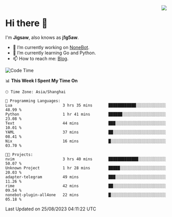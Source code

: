 <a href="#">
  <img align="right" src="https://github-readme-stats.vercel.app/api?username=j1g5awi&count_private=true&show_icons=true&title_color=80070B&text_color=B3B3B3&bg_color=212121&icon_color=80070B" />
</a>

# Hi there 👋

I'm **Jigsaw**, also knows as **j1g5aw**.

- 🔭 I’m currently working on [NoneBot](https://github.com/nonebot).
- 🌱 I’m currently learning Go and Python.
- 📫 How to reach me: [Blog](https://blog.maddestroyer.xyz/).

<!--START_SECTION:waka-->
![Code Time](http://img.shields.io/badge/Code%20Time-1%2C211%20hrs%209%20mins-blue)

📊 **This Week I Spent My Time On** 

```text
🕑︎ Time Zone: Asia/Shanghai

💬 Programming Languages: 
Lua                      3 hrs 35 mins       ████████████░░░░░░░░░░░░░   48.99 % 
Python                   1 hr 41 mins        ██████░░░░░░░░░░░░░░░░░░░   23.08 % 
Text                     44 mins             ███░░░░░░░░░░░░░░░░░░░░░░   10.01 % 
YAML                     37 mins             ██░░░░░░░░░░░░░░░░░░░░░░░   08.41 % 
Nix                      16 mins             █░░░░░░░░░░░░░░░░░░░░░░░░   03.70 % 

🐱‍💻 Projects: 
nvim                     3 hrs 40 mins       █████████████░░░░░░░░░░░░   50.07 % 
Unknown Project          1 hr 28 mins        █████░░░░░░░░░░░░░░░░░░░░   20.03 % 
adapter-telegram         49 mins             ███░░░░░░░░░░░░░░░░░░░░░░   11.26 % 
rime                     42 mins             ██░░░░░░░░░░░░░░░░░░░░░░░   09.54 % 
nonebot-plugin-all4one   22 mins             █░░░░░░░░░░░░░░░░░░░░░░░░   05.18 % 
```


 Last Updated on 25/08/2023 04:11:22 UTC
<!--END_SECTION:waka-->
